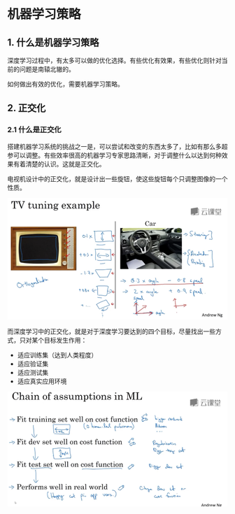 # 机器学习策略

## 1. 什么是机器学习策略

深度学习过程中，有太多可以做的优化选择。有些优化有效果，有些优化则针对当前的问题是南辕北辙的。

如何做出有效的优化，需要机器学习策略。

## 2. 正交化

### 2.1 什么是正交化

搭建机器学习系统的挑战之一是，可以尝试和改变的东西太多了，比如有那么多超参可以调整。有些效率很高的机器学习专家思路清晰，对于调整什么以达到何种效果有着清楚的认识。这就是正交化。

电视机设计中的正交化，就是设计出一些旋钮，使这些旋钮每个只调整图像的一个性质。

![](./imgs/电视机中的正交化.png)

而深度学习中的正交化，就是对于深度学习要达到的四个目标，尽量找出一些方式，只对某个目标发生作用：

- 适应训练集（达到人类程度）
- 适应验证集
- 适应测试集
- 适应真实应用环境

![](./imgs/深度学习的目标链.png)
